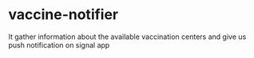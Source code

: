 # vaccine-notifier
It gather information about the available vaccination centers and give us push notification on signal app
